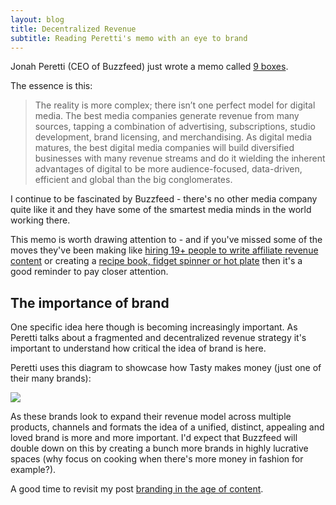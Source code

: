 ```yaml
---
layout: blog
title: Decentralized Revenue
subtitle: Reading Peretti's memo with an eye to brand
---
```


Jonah Peretti (CEO of Buzzfeed) just wrote a memo called [9 boxes](https://www.buzzfeed.com/jonah/9-boxes?utm_term=.eraKAeRza7#.huGdJE3oVW).

The essence is this:

> The reality is more complex; there isn’t one perfect model for digital media. The best media companies generate revenue from many sources, tapping a combination of advertising, subscriptions, studio development, brand licensing, and merchandising. As digital media matures, the best digital media companies will build diversified businesses with many revenue streams and do it wielding the inherent advantages of digital to be more audience-focused, data-driven, efficient and global than the big conglomerates.

I continue to be fascinated by Buzzfeed - there's no other media company quite like it and they have some of the smartest media minds in the world working there.

This memo is worth drawing attention to - and if you've missed some of the moves they've been making like [hiring 19+ people to write affiliate revenue content](https://digiday.com/media/buzzfeed-now-19-people-writing-commerce-content/) or creating a [recipe book, fidget spinner or hot plate](https://www.recode.net/2017/9/13/16301678/buzzfeed-cookbook-physical-goods-business-retail) then it's a good reminder to pay closer attention.

## The importance of brand

One specific idea here though is becoming increasingly important. As Peretti talks about a fragmented and decentralized revenue strategy it's important to understand how critical the idea of brand is here.

Peretti uses this diagram to showcase how Tasty makes money (just one of their many brands):

![](https://img.buzzfeed.com/buzzfeed-static/static/2017-12/13/13/asset/buzzfeed-prod-fastlane-01/sub-buzz-20110-1513189968-2.png?downsize=715:*&output-format=auto&output-quality=auto)

As these brands look to expand their revenue model across multiple products, channels and formats the idea of a unified, distinct, appealing and loved brand is more and more important. I'd expect that Buzzfeed will double down on this by creating a bunch more brands in highly lucrative spaces (why focus on cooking when there's more money in fashion for example?).

A good time to revisit my post [branding in the age of content](http://sepiabrown.github.io/2017/06/27/branding-in-the-age-of-content/).

